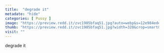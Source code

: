 ```yaml
---
title:  "degrade it"
metadate: "hide"
categories: [ Pussy ]
image: "https://preview.redd.it/zvc1905bfaq51.jpg?auto=webp&s=12e984eded271bf5f678c1487356d3c6c4fea50f"
thumb: "https://preview.redd.it/zvc1905bfaq51.jpg?width=320&crop=smart&auto=webp&s=32b9b472d564e39e2d57c38591f4f7a6598d98f9"
visit: ""
---
```

degrade it
